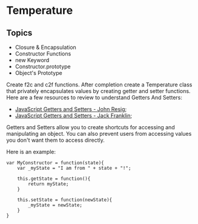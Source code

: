 # Temperature

## Topics

- Closure & Encapsulation
- Constructor Functions
- new Keyword
- Constructor.prototype
- Object's Prototype


Create f2c and c2f functions.  After completion create a Temperature class that privately encapsulates values by creating getter and setter functions.  Here are a few resources to review to understand Getters And Setters:

- [JavaScript Getters and Setters - John Resig](http://ejohn.org/blog/javascript-getters-and-setters/);
- [JavaScript Getters and Setters - Jack Franklin](http://javascriptplayground.com/blog/2013/12/es5-getters-setters/);

Getters and Setters allow you to create shortcuts for accessing and manipulating an object.  You can also prevent users from accessing values you don't want them to access directly.

Here is an example:

```
var MyConstructor = function(state){
	var _myState = "I am from " + state + "!";

	this.getState = function(){
		return myState;
	}

	this.setState = function(newState){
		_myState = newState;
	}
}
```


